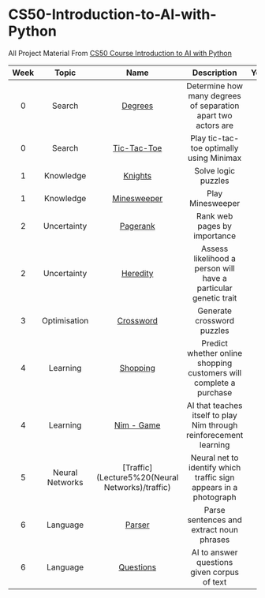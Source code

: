 # CS50-Introduction-to-AI-with-Python
All Project Material From [CS50 Course Introduction to AI with Python](https://cs50.harvard.edu/ai/2020/)

| Week | Topic  | Name | Description | Youtube |
|:----:|:------:|:----:|:-----------:|:-------:|
|  0   | Search | [Degrees](Lecture0%20(Search)/degrees)|Determine how many degrees of separation apart two actors are | [Link](https://www.youtube.com/watch?v=VYX_X-dhxIQ) |`
|  0   | Search | [Tic-Tac-Toe](Lecture0%20(Search)/tictactoe)|Play tic-tac-toe optimally using Minimax| [Link](https://www.youtube.com/watch?v=tfZVxBmV9B4) |
|  1   | Knowledge | [Knights](Lecture1%20(Knowledge)/knights) | Solve logic puzzles | [Link](https://www.youtube.com/watch?v=WjQeeLfoXUg) |
|  1   | Knowledge | [Minesweeper](Lecture1%20(Knowledge)/minesweeper) | Play Minesweeper | [Link](https://www.youtube.com/watch?v=1sE4tQmBONo) |
|  2   | Uncertainty | [Pagerank](Lecture2%20(Uncertainty)/pagerank) | Rank web pages by importance | [Link](https://www.youtube.com/watch?v=Gqdx5DG_08o) |
|  2   | Uncertainty | [Heredity](Lecture2%20(Uncertainty)/heredity) | Assess likelihood a person will have a particular genetic trait | [Link](https://www.youtube.com/watch?v=cAHk_o8EgWc) |
|  3   | Optimisation | [Crossword](Lecture3%20(Optimisation)/crossword) | Generate crossword puzzles | [Link](https://www.youtube.com/watch?v=J6sIdvysr1w) |
|  4   | Learning     | [Shopping](Lecture4%20(Learning)/shopping) | Predict whether online shopping customers will complete a purchase | [Link](https://www.youtube.com/watch?v=Ajs1CN76JGs) |
|  4   | Learning    | [Nim - Game](Lecture4%20(Leaning)/nim) | AI that teaches itself to play Nim through reinforecement learning | [Link](https://www.youtube.com/watch?v=Z58joL6GKX8) |
|  5   | Neural Networks | [Traffic](Lecture5%20(Neural Networks)/traffic) | Neural net to identify which traffic sign appears in a photograph | [Link](https://www.youtube.com/watch?v=jzYOVZbO8jE) |
|  6   | Language |  [Parser](Lecture6%20(Language)/parser) | Parse sentences and extract noun phrases | [Link](https://www.youtube.com/watch?v=JJbgQzJ-NvU) |
|  6   | Language |  [ Questions](Lecture6%20(Language)/questions) | AI to answer questions given corpus of text | [Link](https://www.youtube.com/watch?v=ku6p9hSVj4U) |

